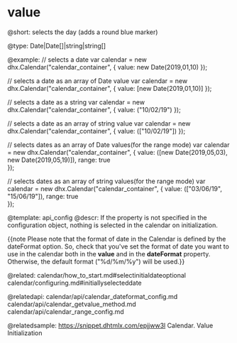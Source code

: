 value
=============

@short: 
selects the day (adds a round blue marker)




@type: Date|Date[]|string|string[]

@example: 
// selects a date
var calendar = new dhx.Calendar("calendar_container", {
    value: new Date(2019,01,10)
});

// selects a date as an array of Date value
var calendar = new dhx.Calendar("calendar_container", {
    value: [new Date(2019,01,10)]
});

// selects a date as a string
var calendar = new dhx.Calendar("calendar_container", {
    value: ("10/02/19")
});

// selects a date as an array of string value
var calendar = new dhx.Calendar("calendar_container", {
    value: (["10/02/19"])
});

// selects dates as an array of Date values(for the range mode)
var calendar = new dhx.Calendar("calendar_container", {
    value: ([new Date(2019,05,03), new Date(2019,05,19)]),
    range: true  
});

// selects dates as an array of string values(for the range mode)
var calendar = new dhx.Calendar("calendar_container", {
    value: (["03/06/19", "15/06/19"]),
    range: true  
});



@template:	api_config
@descr: 
If the property is not specified in the configuration object, nothing is selected in the calendar on initialization.

{{note Please note that the format of date in the Calendar is defined by the dateFormat option. So, check that you've set the format of date you want to use in the calendar both in the **value** and in the **dateFormat** property. Otherwise, the default format ("%d/%m/%y") will be used.}}

@related:
calendar/how_to_start.md#selectinitialdateoptional
calendar/configuring.md#initiallyselecteddate

@relatedapi:
calendar/api/calendar_dateformat_config.md
calendar/api/calendar_getvalue_method.md
calendar/api/calendar_range_config.md

@relatedsample:
https://snippet.dhtmlx.com/epjjww3l	Calendar. Value Initialization